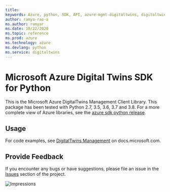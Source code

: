 ```yaml
---
title: 
keywords: Azure, python, SDK, API, azure-mgmt-digitaltwins, digitaltwins
author: ramya-rao-a
ms.author: ramyar
ms.date: 10/22/2020
ms.topic: reference
ms.prod: azure
ms.technology: azure
ms.devlang: python
ms.service: digitaltwins
---
```


# Microsoft Azure Digital Twins SDK for Python

This is the Microsoft Azure DigitalTwins Management Client Library.
This package has been tested with Python 2.7, 3.5, 3.6, 3.7 and 3.8.
For a more complete view of Azure libraries, see the [azure sdk python release](https://aka.ms/azsdk/python/all).


## Usage

For code examples, see [DigitalTwins Management](https://docs.microsoft.com/python/api/overview/azure/)
on docs.microsoft.com.


## Provide Feedback

If you encounter any bugs or have suggestions, please file an issue in the
[Issues](https://github.com/Azure/azure-sdk-for-python/issues)
section of the project.


![Impressions](https://azure-sdk-impressions.azurewebsites.net/api/impressions/azure-sdk-for-python%2Fazure-mgmt-digitaltwins%2FREADME.png)

